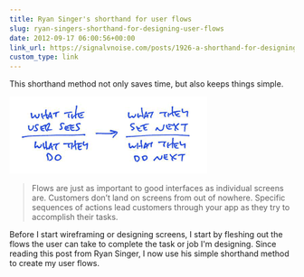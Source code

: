 ```yaml
---
title: Ryan Singer's shorthand for user flows
slug: ryan-singers-shorthand-for-designing-user-flows
date: 2012-09-17 06:00:56+00:00
link_url: https://signalvnoise.com/posts/1926-a-shorthand-for-designing-ui-flows
custom_type: link
---
```


This shorthand method not only saves time, but also keeps things simple.

![Shorthand UI Flow](uploads/2012/09/shorthand-ui-flow-template.png)

> Flows are just as important to good interfaces as individual screens are. Customers don’t land on screens from out of nowhere. Specific sequences of actions lead customers through your app as they try to accomplish their tasks.

Before I start wireframing or designing screens, I start by fleshing out the flows the user can take to complete the task or job I'm designing. Since reading this post from Ryan Singer, I now use his simple shorthand method to create my user flows.
